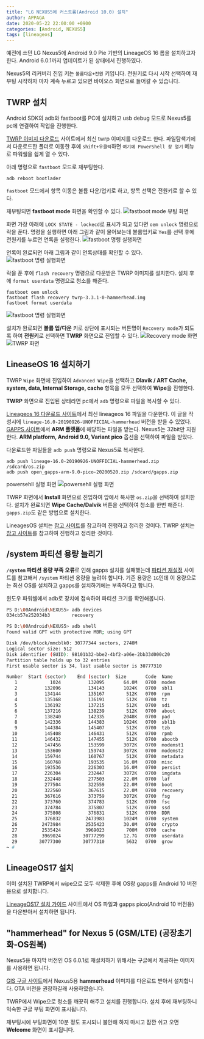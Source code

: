 ```yaml
---
title: "LG NEXUS5에 커스트롬(Android 10.0) 설치"
author: APPAGA
date: 2020-05-22 22:00:00 +0900
categories: [Android, NEXUS5]
tags: [lineageos]
---
```


예전에 쓰던 LG Nexus5에 Android 9.0 Pie 기반의 LineageOS 16 롬을 설치하고자 한다.
Android 6.0.1까지 업데이트가 된 상태에서 진행하였다.

Nexus5의 리커버리 진입 키는 `볼륨다운+전원` 키입니다.
전원키로 다시 시작 선택하여 재부팅 시작하자 마자 계속 누르고 있으면 바이오스 화면으로 들어갈 수 있습니다.

## TWRP 설치
Android SDK의 adb와 fastboot를 PC에 설치하고 usb debug 모드로 Nexus5를 pc에 연결하여 작업을 진행한다.

[TWRP 이미지 다운로드][twrp_down] 사이트에서 최신 twrp 이미지를 다운로드 한다.
파일탐색기에서 다운로드한 폴더로 이동한 후에 `shift+우클릭`하면  `여기에 PowerShell 창 열기` 메뉴로 파워쉘을 쉽게 열 수 있다.

아래 명령으로 `fastboot` 모드로 재부팅한다.
```shell
adb reboot bootlader
```

`fastboot` 모드에서 항목 이동은 볼륨 다운/업키로 하고, 항목 선택은 전원키로 할 수 있다.

재부팅되면 **fastboot mode** 화면을 확인할 수 있다.
![fastboot mode 부팅 화면](\assets\img\android\nexus5-003.jpg)

화면 가장 아래에 `LOCK STATE - lockecd`로 표시가 되고 있다면 `oem unlock` 명령으로 락을 푼다. 
명령을 실행하면 아래 그림과 같이 물어보는데 볼륨업키로 `Yes`를 선택 후에 전원키를 누르면 언록을 실행한다.
![fastboot 명령 실행화면](\assets\img\android\nexus5-004.jpg)

언록이 완료되면 아래 그림과 같이 언록상태를 확인할 수 있다.
![fastboot 명령 실행화면](\assets\img\android\nexus5-005.jpg)

락을 푼 후에 `flash recovery` 명령으로 다운받은 TWRP 이미지를 설치한다. 설치 후에 `format userdata` 명령으로 청소를 해준다.
```shell
fastboot oem unlock
fastboot flash recovery twrp-3.3.1-0-hammerhead.img
fastboot format userdata
```

![fastboot 명령 실행화면](\assets\img\android\nexus5-001.png)

설치가 완료되면 **볼륨 업/다운** 키로 상단에 표시되는 버튼명이 `Recovery mode`가 되도록 하여 **전원키**로 선택하면 **TWRP** 화면으로 진입할 수 있다.
![Recovery mode 화면](\assets\img\android\nexus5-006.jpg)
![TWRP 화면](\assets\img\android\nexus5-007.jpg)

## LineaseOS 16 설치하기
TWRP `Wipe` 화면에 진입하여 `Advanced Wipe`을 선택하고 **Dlavik / ART Cache, system, data, Internal Storage, cache** 항목을 모두 선택하여 **Wipe**을 진행한다.

**TWRP** 화면으로 진입된 상태라면 pc에서 `adb` 명령으로 파일을 복사할 수 있다.

[Lineageos 16 다운로드 사이트][os_down]에서 최신 lineageos 16 파일을 다운한다. 
이 글을 작성시에 `lineage-16.0-20190926-UNOFFICIAL-hammerhead` 버전을 받을 수 있었다.
[GAPPS 사이트][gapps]에서 **ARM 플랫폼**에 해당하는 파일을 받는다. Nexus5는 32bit만 지원한다.
**ARM platform, Android 9.0, Variant pico** 옵선을 선택하여 파일을 받았다.

다운로드한 파일들을 `adb push` 명령으로 Nexus5로 복사한다.
```shell
adb push lineage-16.0-20190926-UNOFFICIAL-hammerhead.zip /sdcard/os.zip
adb push open_gapps-arm-9.0-pico-20200520.zip /sdcard/gapps.zip
```

powersehll 실행 화면
![powersehll 실행 화면](\assets\img\android\nexus5-002.png)

TWRP 화면에서  **Install** 화면으로 진입하여 앞에서 복사한 `os.zip`을 선택하여 설치한다.
설치가 완료되면 **Wipe Cache/Dalvik** 버튼을 선택하여 청소를 한번 해준다.
`gapps.zip`도 같은 방법으로 설치한다.

LineagesOS 설치는 [참고 사이트][os_ref]를 참고하여 진행하고 정리한 것이다.
TWRP 설치는 [참고 사이트][twrp_ref]를 참고하여 진행하고 정리한 것이다. 

## /system 파티션 용량 늘리기
**`/system` 파티션 용량 부족 오류**로 인해 gapps 설치를 실패했는데 [파티션 재설정][repartition] 사이트를 참고해서 `/system` 파티션 용량을 늘려야 합니다.
기존 용량은 `1G`인데 이 용량으로는 최신 OS를 설치하고 gapps를 설치하기에는 부족하다고 합니다.

윈도우 파워쉘에서 adb로 장치에 접속하여 파티션 크기를 확인해봅니다.
```bash
PS D:\00Android\NEXUS5> adb devices                                                                                  List of devices attached
034cb57e252034b3        recovery

PS D:\00Android\NEXUS5> adb shell                                                                                    ~ # fdisk -l /dev/block/mmcblk0
Found valid GPT with protective MBR; using GPT

Disk /dev/block/mmcblk0: 30777344 sectors, 2740M
Logical sector size: 512
Disk identifier (GUID): 98101b32-bbe2-4bf2-a06e-2bb33d000c20
Partition table holds up to 32 entries
First usable sector is 34, last usable sector is 30777310

Number  Start (sector)    End (sector)  Size       Code  Name
   1            1024          132095       64.0M   0700  modem
   2          132096          134143       1024K   0700  sbl1
   3          134144          135167        512K   0700  rpm
   4          135168          136191        512K   0700  tz
   5          136192          137215        512K   0700  sdi
   6          137216          138239        512K   0700  aboot
   7          138240          142335       2048K   0700  pad
   8          142336          144383       1024K   0700  sbl1b
   9          144384          145407        512K   0700  tzb
  10          145408          146431        512K   0700  rpmb
  11          146432          147455        512K   0700  abootb
  12          147456          153599       3072K   0700  modemst1
  13          153600          159743       3072K   0700  modemst2
  14          159744          160767        512K   0700  metadata
  15          160768          193535       16.0M   0700  misc
  16          193536          226303       16.0M   0700  persist
  17          226304          232447       3072K   0700  imgdata
  18          232448          277503       22.0M   0700  laf
  19          277504          322559       22.0M   0700  boot
  20          322560          367615       22.0M   0700  recovery
  21          367616          373759       3072K   0700  fsg
  22          373760          374783        512K   0700  fsc
  23          374784          375807        512K   0700  ssd
  24          375808          376831        512K   0700  DDR
  25          376832         2473983       1024M   0700  system
  26         2473984         2535423       30.0M   0700  crypto
  27         2535424         3969023        700M   0700  cache
  28         3969024        30777299       12.7G   0700  userdata
  29        30777300        30777310        5632   0700  grow
~ # 
```


## **LineageOS17** 설치
이미 설치된 TWRP에서 wipe으로 모두 삭제한 후에 OS랑 gapps를 Android 10 버전용으로 설치합니다.

[LineageOS17 설치 가이드][os17_install] 사이트에서 OS 파일과 gapps pico(Android 10 버전용)을 다운받아서 설치하면 됩니다.

## "hammerhead" for Nexus 5 (GSM/LTE) (공장초기화-OS원복)
Nexus5용 마지막 버전인 OS 6.0.1로 재설치하기 위해서는 구글에서 제공하는 이미지를 사용하면 됩니다.

[GIS 구글 사이트][gis_ota]에서 Nexus5용 **hammerhead** 이미지를 다운로드 받아서 설치합니다.
OTA 버전을 권장하길래 사용하였습니다.

TWRP에서 Wipe으로 청소를 깨끗히 해주고 설치를 진행합니다.
설치 후에 재부팅하니 익숙한 구글 부팅 화면이 표시됩니다.

재부팅시에 부팅화면이 10분 정도 표시되니 불안해 하지 마시고 잠깐 쉬고 오면 **Welcome** 화면이 표시됩니다.


[os_ref]: http://theupgradeguide.com/2019/06/30/install-android-9-0-pie-on-google-nexus-5-lineageos-16-how-to-guide/
[twrp_ref]: https://clickitornot.com/install-twrp-recovery-and-root-nexus-5/
[twrp_down]: https://dl.twrp.me/hammerhead/
[os_down]: https://forum.xda-developers.com/google-nexus-5/orig-development/rom-lineageos-16-0-nexus-5-t3921162
[gapps]: https://opengapps.org/
[os17_install]: https://forum.xda-developers.com/google-nexus-5/orig-development/rom-lineageos-17-1-nexus-5-hammerhead-t4039273
[gis_ota]: https://developers.google.com/android/ota
[repartition]: https://forum.xda-developers.com/google-nexus-5/general/guide-repartition-nexus5-to-increase-t3509880

